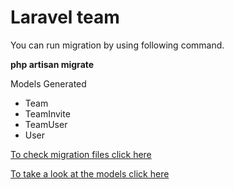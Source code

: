 # Laravel team 


You can run migration by using following command.

**php artisan migrate**

Models Generated 

 - Team 
 - TeamInvite 
 - TeamUser 
 - User


[To check migration files click here](https://github.com/SurajAdsul/laravel-team/tree/master/database/migrations)
 
 
[To take a look at the models click here](https://github.com/SurajAdsul/laravel-team/tree/master/app)
